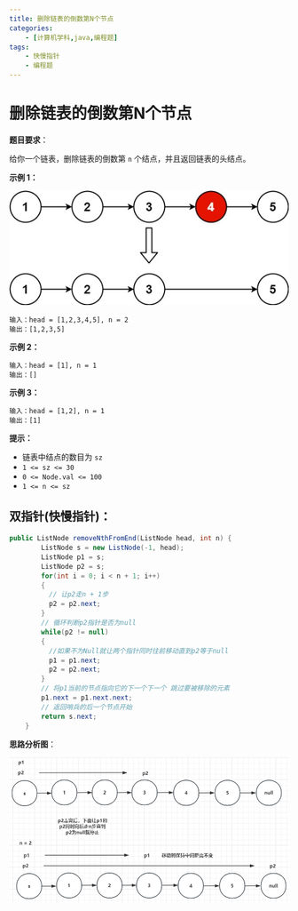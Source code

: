 ```yaml
---
title: 删除链表的倒数第N个节点
categories:
    - [计算机学科,java,编程题]
tags:
    - 快慢指针
    - 编程题
---
```


# 删除链表的倒数第N个节点

**题目要求**：

给你一个链表，删除链表的倒数第 `n` 个结点，并且返回链表的头结点。

 

**示例 1：**

![img](https://raw.githubusercontent.com/PigPigLetsGo/imeages/master/202401021030015.jpeg)

```
输入：head = [1,2,3,4,5], n = 2
输出：[1,2,3,5]
```

**示例 2：**

```
输入：head = [1], n = 1
输出：[]
```

**示例 3：**

```
输入：head = [1,2], n = 1
输出：[1]
```

 

**提示：**

-  链表中结点的数目为 `sz`
-  `1 <= sz <= 30`
-  `0 <= Node.val <= 100`
-  `1 <= n <= sz`

## 双指针(快慢指针)：

```java
public ListNode removeNthFromEnd(ListNode head, int n) {
        ListNode s = new ListNode(-1, head);
        ListNode p1 = s;
        ListNode p2 = s;
        for(int i = 0; i < n + 1; i++)
        {
          // 让p2走n + 1步
          p2 = p2.next;
        }
        // 循环判断p2指针是否为null
        while(p2 != null)
        {
          //如果不为Null就让两个指针同时往前移动直到p2等于null
          p1 = p1.next;
          p2 = p2.next;
        }
        // 将p1当前的节点指向它的下一个下一个 跳过要被移除的元素
        p1.next = p1.next.next;
        // 返回哨兵的后一个节点开始
        return s.next;
    }
```

**思路分析图**：

![image-20240102105128266](https://raw.githubusercontent.com/PigPigLetsGo/imeages/master/202401021051336.png)